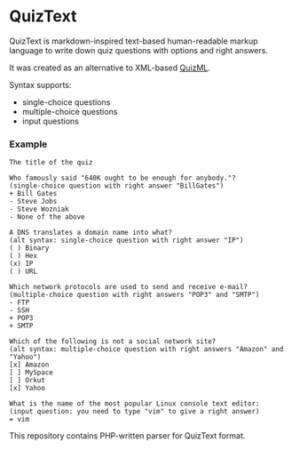 # QuizText

QuizText is markdown-inspired text-based human-readable markup language
to write down quiz questions with options and right answers.

It was created as an alternative to XML-based [QuizML](http://theses.lib.polyu.edu.hk/handle/200/3476).

Syntax supports:
- single-choice questions
- multiple-choice questions
- input questions

### Example

```
The title of the quiz

Who famously said "640K ought to be enough for anybody."?
(single-choice question with right answer "BillGates")
+ Bill Gates
- Steve Jobs
- Steve Wozniak
- None of the above

A DNS translates a domain name into what?
(alt syntax: single-choice question with right answer "IP")
( ) Binary
( ) Hex
(x) IP
( ) URL

Which network protocols are used to send and receive e-mail?
(multiple-choice question with right answers "POP3" and "SMTP")
- FTP
- SSH
+ POP3
+ SMTP

Which of the following is not a social network site?
(alt syntax: multiple-choice question with right answers "Amazon" and "Yahoo")
[x] Amazon
[ ] MySpace
[ ] Orkut
[x] Yahoo

What is the name of the most popular Linux console text editor:
(input question: you need to type "vim" to give a right answer)
= vim
```

This repository contains PHP-written parser for QuizText format.
